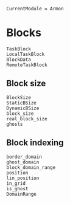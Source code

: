 ```@meta
CurrentModule = Armon
```

# Blocks

```@docs
TaskBlock
LocalTaskBlock
BlockData
RemoteTaskBlock
```

## Block size

```@docs
BlockSize
StaticBSize
DynamicBSize
block_size
real_block_size
ghosts
```

## Block indexing

```@docs
border_domain
ghost_domain
block_domain_range
position
lin_position
in_grid
is_ghost
DomainRange
```
